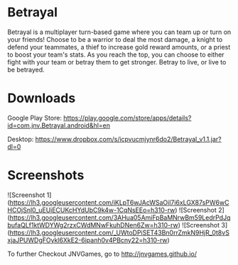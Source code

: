 # Betrayal
Betrayal is a multiplayer turn-based game where you can team up or turn on your friends! Choose to be a warrior to deal the most damage, a knight to defend your teammates, a thief to increase gold reward amounts, or a priest to boost your team's stats. As you reach the top, you can choose to either fight with your team or betray them to get stronger. Betray to live, or live to be betrayed.

# Downloads
Google Play Store:
https://play.google.com/store/apps/details?id=com.jnv.Betrayal.android&hl=en


Desktop:
https://www.dropbox.com/s/icpvucmjynr6do2/Betrayal_v1.1.jar?dl=0

# Screenshots
![Screenshot 1] (https://lh3.googleusercontent.com/iKLpT6wJAcWSaOil7i6xLGX87sPW6wCHCOjSnl0_uEUiECUKcHYdUbC9k4w-1CqNsEEo=h310-rw)
![Screenshot 2] (https://lh3.googleusercontent.com/3AHua05AmiFpBaMNrwBm59LedrPdJqbufaQLf1ktWDYWg2rzxCWdMNwFkuhDNen6Zw=h310-rw)
![Screenshot 3] (https://lh3.googleusercontent.com/_UWtoDPiSET43Bn0rrZmkN9HjR_0t8vSxjaJPUWDgFOykl6XkE2-6ipanh0v4PBcny22=h310-rw)


To further Checkout JNVGames, go to http://jnvgames.github.io/
